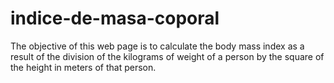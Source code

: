 # indice-de-masa-coporal
The objective of this web page is to calculate the body mass index as a result of the division of the kilograms of weight of a person by the square of the height in meters of that person.
